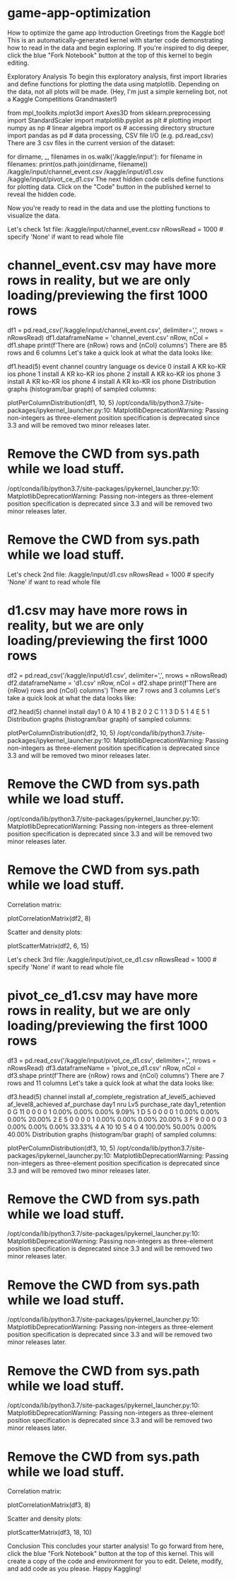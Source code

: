 # game-app-optimization
How to optimize the game app
Introduction
Greetings from the Kaggle bot! This is an automatically-generated kernel with starter code demonstrating how to read in the data and begin exploring. If you're inspired to dig deeper, click the blue "Fork Notebook" button at the top of this kernel to begin editing.

Exploratory Analysis
To begin this exploratory analysis, first import libraries and define functions for plotting the data using matplotlib. Depending on the data, not all plots will be made. (Hey, I'm just a simple kerneling bot, not a Kaggle Competitions Grandmaster!)

from mpl_toolkits.mplot3d import Axes3D
from sklearn.preprocessing import StandardScaler
import matplotlib.pyplot as plt # plotting
import numpy as np # linear algebra
import os # accessing directory structure
import pandas as pd # data processing, CSV file I/O (e.g. pd.read_csv)
There are 3 csv files in the current version of the dataset:

for dirname, _, filenames in os.walk('/kaggle/input'):
    for filename in filenames:
        print(os.path.join(dirname, filename))
/kaggle/input/channel_event.csv
/kaggle/input/d1.csv
/kaggle/input/pivot_ce_d1.csv
The next hidden code cells define functions for plotting data. Click on the "Code" button in the published kernel to reveal the hidden code.

Now you're ready to read in the data and use the plotting functions to visualize the data.

Let's check 1st file: /kaggle/input/channel_event.csv
nRowsRead = 1000 # specify 'None' if want to read whole file
# channel_event.csv may have more rows in reality, but we are only loading/previewing the first 1000 rows
df1 = pd.read_csv('/kaggle/input/channel_event.csv', delimiter=',', nrows = nRowsRead)
df1.dataframeName = 'channel_event.csv'
nRow, nCol = df1.shape
print(f'There are {nRow} rows and {nCol} columns')
There are 85 rows and 6 columns
Let's take a quick look at what the data looks like:

df1.head(5)
event	channel	country	language	os	device
0	install	A	KR	ko-KR	ios	phone
1	install	A	KR	ko-KR	ios	phone
2	install	A	KR	ko-KR	ios	phone
3	install	A	KR	ko-KR	ios	phone
4	install	A	KR	ko-KR	ios	phone
Distribution graphs (histogram/bar graph) of sampled columns:

plotPerColumnDistribution(df1, 10, 5)
/opt/conda/lib/python3.7/site-packages/ipykernel_launcher.py:10: MatplotlibDeprecationWarning: Passing non-integers as three-element position specification is deprecated since 3.3 and will be removed two minor releases later.
  # Remove the CWD from sys.path while we load stuff.
/opt/conda/lib/python3.7/site-packages/ipykernel_launcher.py:10: MatplotlibDeprecationWarning: Passing non-integers as three-element position specification is deprecated since 3.3 and will be removed two minor releases later.
  # Remove the CWD from sys.path while we load stuff.

Let's check 2nd file: /kaggle/input/d1.csv
nRowsRead = 1000 # specify 'None' if want to read whole file
# d1.csv may have more rows in reality, but we are only loading/previewing the first 1000 rows
df2 = pd.read_csv('/kaggle/input/d1.csv', delimiter=',', nrows = nRowsRead)
df2.dataframeName = 'd1.csv'
nRow, nCol = df2.shape
print(f'There are {nRow} rows and {nCol} columns')
There are 7 rows and 3 columns
Let's take a quick look at what the data looks like:

df2.head(5)
channel	install	day1
0	A	10	4
1	B	2	0
2	C	1	1
3	D	5	1
4	E	5	1
Distribution graphs (histogram/bar graph) of sampled columns:

plotPerColumnDistribution(df2, 10, 5)
/opt/conda/lib/python3.7/site-packages/ipykernel_launcher.py:10: MatplotlibDeprecationWarning: Passing non-integers as three-element position specification is deprecated since 3.3 and will be removed two minor releases later.
  # Remove the CWD from sys.path while we load stuff.
/opt/conda/lib/python3.7/site-packages/ipykernel_launcher.py:10: MatplotlibDeprecationWarning: Passing non-integers as three-element position specification is deprecated since 3.3 and will be removed two minor releases later.
  # Remove the CWD from sys.path while we load stuff.

Correlation matrix:

plotCorrelationMatrix(df2, 8)

Scatter and density plots:

plotScatterMatrix(df2, 6, 15)

Let's check 3rd file: /kaggle/input/pivot_ce_d1.csv
nRowsRead = 1000 # specify 'None' if want to read whole file
# pivot_ce_d1.csv may have more rows in reality, but we are only loading/previewing the first 1000 rows
df3 = pd.read_csv('/kaggle/input/pivot_ce_d1.csv', delimiter=',', nrows = nRowsRead)
df3.dataframeName = 'pivot_ce_d1.csv'
nRow, nCol = df3.shape
print(f'There are {nRow} rows and {nCol} columns')
There are 7 rows and 11 columns
Let's take a quick look at what the data looks like:

df3.head(5)
channel	install	af_complete_registration	af_level5_achieved	af_level8_achieved	af_purchase	day1	nru	Lv5	purchase_rate	day1_retention
0	G	11	0	0	0	0	1	0.00%	0.00%	0.00%	9.09%
1	D	5	0	0	0	0	1	0.00%	0.00%	0.00%	20.00%
2	E	5	0	0	0	0	1	0.00%	0.00%	0.00%	20.00%
3	F	9	0	0	0	0	3	0.00%	0.00%	0.00%	33.33%
4	A	10	10	5	4	0	4	100.00%	50.00%	0.00%	40.00%
Distribution graphs (histogram/bar graph) of sampled columns:

plotPerColumnDistribution(df3, 10, 5)
/opt/conda/lib/python3.7/site-packages/ipykernel_launcher.py:10: MatplotlibDeprecationWarning: Passing non-integers as three-element position specification is deprecated since 3.3 and will be removed two minor releases later.
  # Remove the CWD from sys.path while we load stuff.
/opt/conda/lib/python3.7/site-packages/ipykernel_launcher.py:10: MatplotlibDeprecationWarning: Passing non-integers as three-element position specification is deprecated since 3.3 and will be removed two minor releases later.
  # Remove the CWD from sys.path while we load stuff.
/opt/conda/lib/python3.7/site-packages/ipykernel_launcher.py:10: MatplotlibDeprecationWarning: Passing non-integers as three-element position specification is deprecated since 3.3 and will be removed two minor releases later.
  # Remove the CWD from sys.path while we load stuff.
/opt/conda/lib/python3.7/site-packages/ipykernel_launcher.py:10: MatplotlibDeprecationWarning: Passing non-integers as three-element position specification is deprecated since 3.3 and will be removed two minor releases later.
  # Remove the CWD from sys.path while we load stuff.

Correlation matrix:

plotCorrelationMatrix(df3, 8)

Scatter and density plots:

plotScatterMatrix(df3, 18, 10)

Conclusion
This concludes your starter analysis! To go forward from here, click the blue "Fork Notebook" button at the top of this kernel. This will create a copy of the code and environment for you to edit. Delete, modify, and add code as you please. Happy Kaggling!
